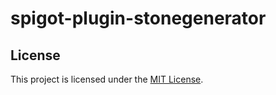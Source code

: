 # spigot-plugin-stonegenerator

## License

This project is licensed under the [MIT License](LICENSE).